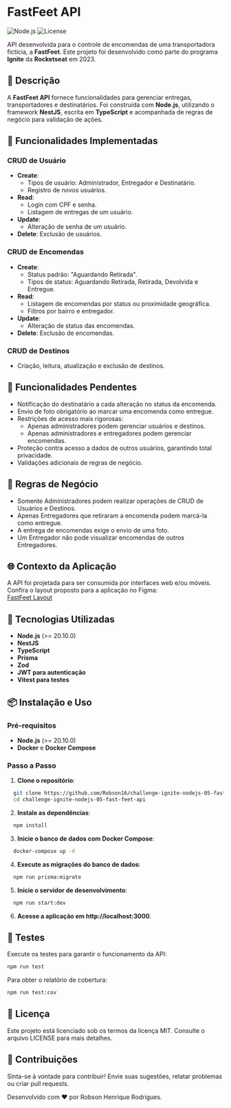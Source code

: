 # FastFeet API

![Node.js](https://img.shields.io/badge/Node.js-%3E%3D20.10.0-green)
![License](https://img.shields.io/badge/License-MIT-blue)

API desenvolvida para o controle de encomendas de uma transportadora fictícia, a **FastFeet**. Este projeto foi desenvolvido como parte do programa **Ignite** da **Rocketseat** em 2023.

## 📝 Descrição

A **FastFeet API** fornece funcionalidades para gerenciar entregas, transportadores e destinatários. Foi construída com **Node.js**, utilizando o framework **NestJS**, escrita em **TypeScript** e acompanhada de regras de negócio para validação de ações.

## 🎯 Funcionalidades Implementadas

### CRUD de **Usuário**

- **Create**:
  - Tipos de usuário: Administrador, Entregador e Destinatário.
  - Registro de novos usuários.
- **Read**:
  - Login com CPF e senha.
  - Listagem de entregas de um usuário.
- **Update**:
  - Alteração de senha de um usuário.
- **Delete**: Exclusão de usuários.

### CRUD de **Encomendas**

- **Create**:
  - Status padrão: "Aguardando Retirada".
  - Tipos de status: Aguardando Retirada, Retirada, Devolvida e Entregue.
- **Read**:
  - Listagem de encomendas por status ou proximidade geográfica.
  - Filtros por bairro e entregador.
- **Update**:
  - Alteração de status das encomendas.
- **Delete**: Exclusão de encomendas.

### CRUD de **Destinos**

- Criação, leitura, atualização e exclusão de destinos.

## 🚧 Funcionalidades Pendentes

- Notificação do destinatário a cada alteração no status da encomenda.
- Envio de foto obrigatório ao marcar uma encomenda como entregue.
- Restrições de acesso mais rigorosas:
  - Apenas administradores podem gerenciar usuários e destinos.
  - Apenas administradores e entregadores podem gerenciar encomendas.
- Proteção contra acesso a dados de outros usuários, garantindo total privacidade.
- Validações adicionais de regras de negócio.

## 📜 Regras de Negócio

- Somente Administradores podem realizar operações de CRUD de Usuários e Destinos.
- Apenas Entregadores que retiraram a encomenda podem marcá-la como entregue.
- A entrega de encomendas exige o envio de uma foto.
- Um Entregador não pode visualizar encomendas de outros Entregadores.

## 🌐 Contexto da Aplicação

A API foi projetada para ser consumida por interfaces web e/ou móveis. Confira o layout proposto para a aplicação no Figma:  
[FastFeet Layout](https://www.figma.com/file/hn0qGhnSHDVst7oaY3PF72/FastFeet?type=design&node-id=0-1&mode=design)

## 🚀 Tecnologias Utilizadas

- **Node.js** (>= 20.10.0)
- **NestJS**
- **TypeScript**
- **Prisma**
- **Zod**
- **JWT para autenticação**
- **Vitest para testes**

## 📦 Instalação e Uso

### Pré-requisitos

- **Node.js** (>= 20.10.0)
- **Docker** e **Docker Compose**

### Passo a Passo

1. **Clone o repositório**:

```bash
  git clone https://github.com/Robson16/challenge-ignite-nodejs-05-fast-feet-api.git
  cd challenge-ignite-nodejs-05-fast-feet-api
```

2. **Instale as dependências**:

```bash
  npm install
```

3. **Inicie o banco de dados com Docker Compose**:

```bash
  docker-compose up -d
```

4. **Execute as migrações do banco de dados**:

```bash
  npm run prisma:migrate
```

5. **Inicie o servidor de desenvolvimento**:

```bash
  npm run start:dev
```

6. **Acesse a aplicação em http://localhost:3000**.

## 🧪 Testes

Execute os testes para garantir o funcionamento da API:

```bash
npm run test
```

Para obter o relatório de cobertura:

```bash
npm run test:cov
```

## 📄 Licença

Este projeto está licenciado sob os termos da licença MIT. Consulte o arquivo LICENSE para mais detalhes.

## 🤝 Contribuições

Sinta-se à vontade para contribuir! Envie suas sugestões, relatar problemas ou criar pull requests.

Desenvolvido com ❤️ por Robson Henrique Rodrigues.
